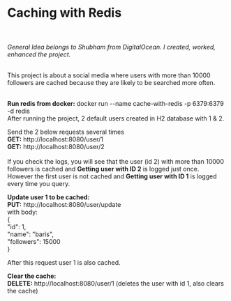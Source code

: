 # Caching with Redis
<br/><br/>
_General Idea belongs to Shubham from DigitalOcean. I created, worked, enhanced the project._
<br/><br/>

This project is about a social media where users with more than 10000 followers are cached because they are likely to be searched more often. <br/>
<br/>

**Run redis from docker:** docker run --name cache-with-redis -p 6379:6379 -d redis <br/>
After running the project, 2 default users created in H2 database with 1 & 2. <br/>

Send the 2 below requests several times <br/>
**GET:** http://localhost:8080/user/1 <br/>
**GET:** http://localhost:8080/user/2 <br/><br/>
If you check the logs, you will see that the user (id 2) with more than 10000 followers is cached and **Getting user with ID 2** is logged just once. <br/>
However the first user is not cached and **Getting user with ID 1** is logged every time you query. <br/>
 

**Update user 1 to be cached:** <br/>
**PUT:** http://localhost:8080/user/update <br/>
with body: <br/>
{ <br/>
    "id": 1, <br/>
    "name": "baris", <br/>
    "followers": 15000 <br/>
} <br/>

After this request user 1 is also cached. <br/>

**Clear the cache:** <br/>
**DELETE:** http://localhost:8080/user/1 (deletes the user with id 1, also clears the cache)
